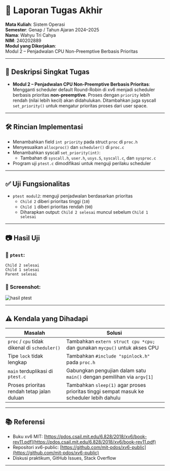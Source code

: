 # 📝 Laporan Tugas Akhir

**Mata Kuliah**: Sistem Operasi  
**Semester**: Genap / Tahun Ajaran 2024–2025  
**Nama**: Wahyu Tri Cahya  
**NIM**: 240202889  
**Modul yang Dikerjakan**:  
Modul 2 – Penjadwalan CPU Non-Preemptive Berbasis Prioritas  

---

## 📌 Deskripsi Singkat Tugas

* **Modul 2 – Penjadwalan CPU Non-Preemptive Berbasis Prioritas**:  
  Mengganti scheduler default Round-Robin di xv6 menjadi scheduler berbasis prioritas **non-preemptive**. Proses dengan `priority` lebih rendah (nilai lebih kecil) akan didahulukan. Ditambahkan juga syscall `set_priority()` untuk mengatur prioritas proses dari user space.

---

## 🛠️ Rincian Implementasi

* Menambahkan field `int priority` pada struct `proc` di `proc.h`
* Menyesuaikan `allocproc()` dan `scheduler()` di `proc.c`
* Menambahkan syscall `set_priority(int)`:
  - Tambahan di `syscall.h`, `user.h`, `usys.S`, `syscall.c`, dan `sysproc.c`
* Program uji `ptest.c` dimodifikasi untuk menguji perilaku scheduler

---

## ✅ Uji Fungsionalitas

* `ptest modul2`: menguji penjadwalan berdasarkan prioritas
  - `Child 2` diberi prioritas tinggi (`10`)
  - `Child 1` diberi prioritas rendah (`90`)
  - Diharapkan output: `Child 2 selesai` muncul sebelum `Child 1 selesai`

---

## 📷 Hasil Uji

### 📍 `ptest`:

```
Child 2 selesai
Child 1 selesai
Parent selesai
```

### 📸 Screenshot:
![hasil ptest](./screenshots/ptest_m2-outout.png)

---

## ⚠️ Kendala yang Dihadapi

| Masalah                                      | Solusi                                                                                          |
| -------------------------------------------- | ----------------------------------------------------------------------------------------------- |
| `proc` / `cpu` tidak dikenal di `scheduler()`| Tambahkan `extern struct cpu *cpu;` dan gunakan `mycpu()` untuk akses CPU                      |
| Tipe `lock` tidak lengkap                    | Tambahkan `#include "spinlock.h"` pada `proc.h`                                                 |
| `main` terduplikasi di `ptest.c`             | Gabungkan pengujian dalam satu `main()` dengan pemilihan via `argv[1]`                         |
| Proses prioritas rendah tetap jalan duluan   | Tambahkan `sleep(1)` agar proses prioritas tinggi sempat masuk ke scheduler lebih dahulu       |

---

## 📚 Referensi

* Buku xv6 MIT: [https://pdos.csail.mit.edu/6.828/2018/xv6/book-rev11.pdf](https://pdos.csail.mit.edu/6.828/2018/xv6/book-rev11.pdf)  
* Repositori xv6-public: [https://github.com/mit-pdos/xv6-public](https://github.com/mit-pdos/xv6-public)  
* Diskusi praktikum, GitHub Issues, Stack Overflow
  
---
